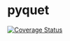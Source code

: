 pyquet
======
[![Coverage Status](https://img.shields.io/coveralls/subsetpark/pyquet.svg)](https://coveralls.io/r/subsetpark/pyquet?branch=master)
